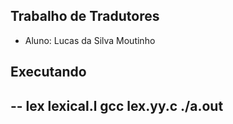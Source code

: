 ## Trabalho de Tradutores

- Aluno: Lucas da Silva Moutinho

## Executando

--
lex lexical.l
gcc lex.yy.c
./a.out
--